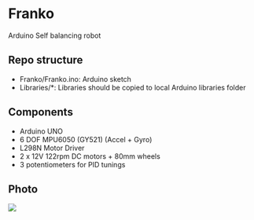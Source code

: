 Franko
======

Arduino Self balancing robot

Repo structure
--------------
* Franko/Franko.ino: Arduino sketch
* Libraries/*: Libraries should be copied to local Arduino libraries folder

Components
----------
* Arduino UNO
* 6 DOF MPU6050 (GY521) (Accel + Gyro)
* L298N Motor Driver
* 2 x 12V 122rpm DC motors + 80mm wheels
* 3 potentiometers for PID tunings

Photo
-----

[![](https://dl.dropboxusercontent.com/u/18883987/Franko.jpg)](https://dl.dropboxusercontent.com/u/18883987/Franko.jpg)
